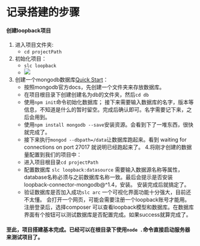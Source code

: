 # 记录搭建的步骤
#### 创建loopback项目
1. 进入项目文件夹:
    - `cd projectPath`
2. 初始化项目：
    - `slc loopback`
    - ![](img/slc_loopback.png)
3. 创建一个mongodb数据库[Quick Start](http://mongodb.github.io/node-mongodb-native/2.2/quick-start/quick-start/)：
    - 按照mongodb官方docs，先创建一个文件夹来存放数据库。
    - 在项目根目录下创建创建名为db的文件夹，然后`cd db`
    - 使用`npm init`命令初始化数据库；
        接下来需要输入数据库的名字，版本等信息，不知道是什么的暂时留空。完成后确认即可。名字需要记下来，之后会用到。
    - 使用`npm install mongodb --save`安装资源。会看到下了一堆东西，很快就完成了。
    - 接下来执行`mongod --dbpath=/data`让数据库跑起来。看到 waiting for connections on port 27017 就说明已经跑起来了。
4.将刚才创建的数据量配置到我们的项目中：
    - 进入项目根目录`cd projectPath`
    - 配置数据库 `slc loopback:datasource` 需要输入数据源名称等属性，database名称必须与之前数据库名称一致。最后会提示是否安装loopback-connector-mongodb@^1.4，安装。
    安装完成后就搞定了。
    - 验证数据库是否加入成功`slc arc` 一个可视化界面功能十分强大，目前还不太懂。 会打开一个网页，可能会需要注册一个loopback账号才能用。
    注册登录后，选择composer 可以查看loopback模型和数据库。在数据库界面有个按钮可以测试数据库是否配置完成。如果success就算完成了。
#### 至此，项目搭建基本完成。已经可以在根目录下使用`node .`命令直接启动服务器来测试项目了。
    
